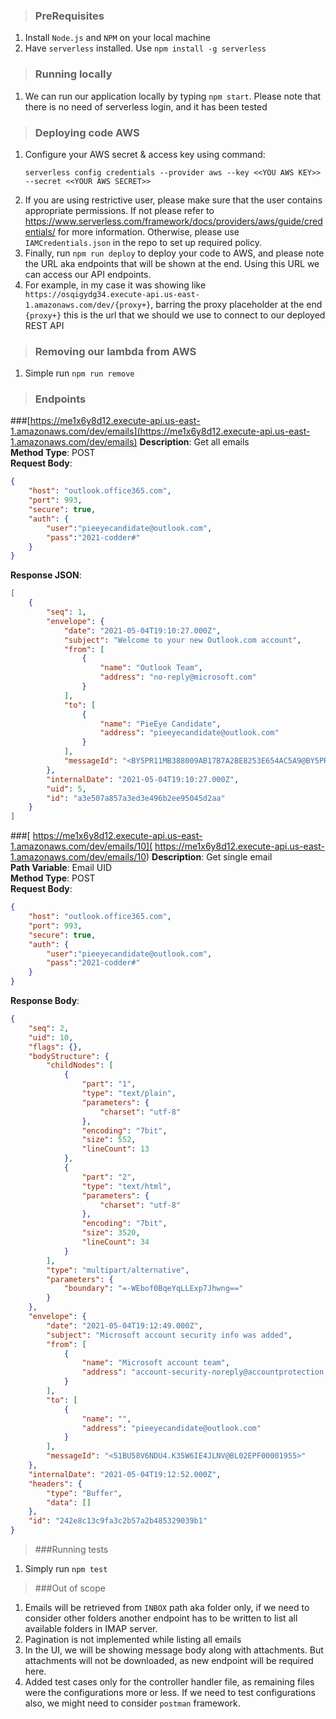 >### PreRequisites
1. Install `Node.js` and `NPM` on your local machine
2. Have `serverless` installed. Use `npm install -g serverless`

>### Running locally
1. We can run our application locally by typing `npm start`. Please note that there is no need of serverless login, and it has been tested

>### Deploying code AWS
1. Configure your AWS secret & access key using command:
    ```shell
    serverless config credentials --provider aws --key <<YOU AWS KEY>> --secret <<YOUR AWS SECRET>>
    ```
2. If you are using restrictive user, please make sure that the user contains appropriate permissions. If not please refer to https://www.serverless.com/framework/docs/providers/aws/guide/credentials/ for more information.
   Otherwise, please use `IAMCredentials.json` in the repo to set up required policy.
3. Finally, run `npm run deploy` to deploy your code to AWS, and please note the URL aka endpoints that will be shown at the end. Using this URL we can access our API endpoints.
4. For example, in my case it was showing like ` https://osqigydg34.execute-api.us-east-1.amazonaws.com/dev/{proxy+}`, barring the proxy placeholder at the end `{proxy+}` this is the url that we should we use to connect to our deployed REST API

>### Removing our lambda from AWS
1. Simple run `npm run remove`

>### Endpoints
###[https://me1x6y8d12.execute-api.us-east-1.amazonaws.com/dev/emails](https://me1x6y8d12.execute-api.us-east-1.amazonaws.com/dev/emails)
**Description**: Get all emails  
**Method Type**: POST  
**Request Body**:  
```json
{
    "host": "outlook.office365.com",
    "port": 993,
    "secure": true,
    "auth": {
        "user":"pieeyecandidate@outlook.com",
        "pass":"2021-codder#"
    }
}
```
**Response JSON**:
```json
[
    {
        "seq": 1,
        "envelope": {
            "date": "2021-05-04T19:10:27.000Z",
            "subject": "Welcome to your new Outlook.com account",
            "from": [
                {
                    "name": "Outlook Team",
                    "address": "no-reply@microsoft.com"
                }
            ],
            "to": [
                {
                    "name": "PieEye Candidate",
                    "address": "pieeyecandidate@outlook.com"
                }
            ],
            "messageId": "<BY5PR11MB388009AB17B7A2BE8253E654AC5A9@BY5PR11MB3880.namprd11.prod.outlook.com>"
        },
        "internalDate": "2021-05-04T19:10:27.000Z",
        "uid": 5,
        "id": "a3e507a857a3ed3e496b2ee95045d2aa"
    }
]
```
###[ https://me1x6y8d12.execute-api.us-east-1.amazonaws.com/dev/emails/10]( https://me1x6y8d12.execute-api.us-east-1.amazonaws.com/dev/emails/10)
**Description**: Get single email  
**Path Variable**: Email UID  
**Method Type**: POST  
**Request Body**:
```json
{
    "host": "outlook.office365.com",
    "port": 993,
    "secure": true,
    "auth": {
        "user":"pieeyecandidate@outlook.com",
        "pass":"2021-codder#"
    }
}
```
**Response Body**:
```json
{
    "seq": 2,
    "uid": 10,
    "flags": {},
    "bodyStructure": {
        "childNodes": [
            {
                "part": "1",
                "type": "text/plain",
                "parameters": {
                    "charset": "utf-8"
                },
                "encoding": "7bit",
                "size": 552,
                "lineCount": 13
            },
            {
                "part": "2",
                "type": "text/html",
                "parameters": {
                    "charset": "utf-8"
                },
                "encoding": "7bit",
                "size": 3520,
                "lineCount": 34
            }
        ],
        "type": "multipart/alternative",
        "parameters": {
            "boundary": "=-WEbof0BqeYqLLExp7Jhwng=="
        }
    },
    "envelope": {
        "date": "2021-05-04T19:12:49.000Z",
        "subject": "Microsoft account security info was added",
        "from": [
            {
                "name": "Microsoft account team",
                "address": "account-security-noreply@accountprotection.microsoft.com"
            }
        ],
        "to": [
            {
                "name": "",
                "address": "pieeyecandidate@outlook.com"
            }
        ],
        "messageId": "<51BU58V6NDU4.K35W6IE4JLNV@BL02EPF00001955>"
    },
    "internalDate": "2021-05-04T19:12:52.000Z",
    "headers": {
        "type": "Buffer",
        "data": []
    },
    "id": "242e8c13c9fa3c2b57a2b485329039b1"
}
```
>###Running tests
1. Simply run `npm test`

>###Out of scope
1. Emails will be retrieved from `INBOX` path aka folder only, if we need to consider other folders another endpoint has to be written to list all available folders in IMAP server.
2. Pagination is not implemented while listing all emails
3. In the UI, we will be showing message body along with attachments. But attachments will not be downloaded, as new endpoint will be required here.
4. Added test cases only for the controller handler file, as remaining files were the configurations more or less. If we need to test configurations also, we might need to consider `postman` framework.
